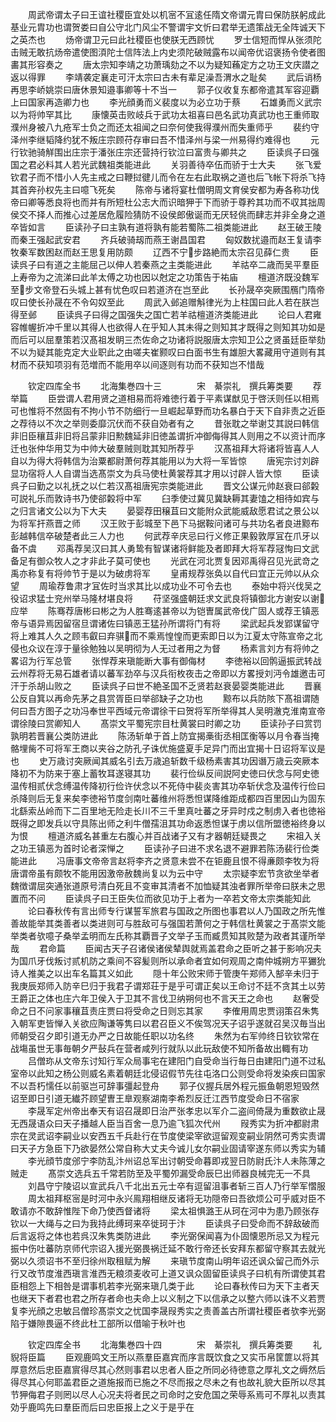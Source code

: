 <!-- { "loadSidebar": true } -->
　　周武帝谓太子曰王谊社稷臣宜处以机宻不冝逺任隋文帝谓元胄曰保防朕躬成此基业元胄功也谓贺娄曰自公守北门风尘不警谓宇文忻曰君举无遗策战无全阵诚天下之英杰也
　　炀帝谓卫元曰此社稷臣也使朕无西顾忧
　　罗士信短而悍从张须陀击贼无敢抗炀帝遣使图湏陀士信阵法上内史须陀破贼露布以闻帝优诏褒扬令使者图畵其形容奏之
　　唐太宗知李靖之功萧瑀劾之不以为疑知蘓定方之功王文庆譛之返以得罪
　　李靖袭定襄走可汗太宗曰古未有辈足澡吾渭水之耻矣
　　武后诮杨再思李峤姚崇曰唐休景知邉事卿等十不当一
　　郭子仪收复东都帝遣其军容迎覇上曰国家再造卿力也
　　李光顔勇而义裴度以为必立功于蔡
　　石雄勇而义武宗以为将帅罕其比
　　康懐英击败岐兵于武功太祖喜曰邑名武功真武功也王重师取濮州身被八九疮军士负之而还太祖闻之曰奈何使我得濮州而失重师乎
　　裴约守泽州李继韬降约犹不叛庄宗顾苻存审曰吾不惜泽州与梁一州易得约难得也
　　元行钦驰骑觧围出庄宗于潘张庄宗还营持行钦泣曰富贵与卿共之
　　臣读呉子曰强国之君必料其人若光武魏祖类能进此
　　关羽善待卒伍而骄于士大夫
　　张飞爱钦君子而不惜小人先主戒之曰鞭挝徤儿而令在左右此取祸之道也后飞帐下将杀飞持其首奔孙权先主曰噫飞死矣
　　陈帝与诸将宴杜僧明周文育侯安都为寿各称功伐帝曰卿等悉良将也而并有所短杜公志大而识暗狎于下而骄于尊矜其功而不収其拙周侯交不择人而推心过差居危履险猜防不设侯郎傲诞而无厌轻佻而肆志并非全身之道卒皆如言
　　臣读孙子曰主孰有道将孰有能若蜀陈二祖类能进此
　　赵王破王陵而秦王强起武安君
　　齐兵破骑刼而燕王谢昌国君
　　匈奴数扰邉而赵王复请李牧秦军数困赵而赵王思复用防颇
　　辽西不宁步路絶而太宗召见薛仁贵
　　臣读呉子曰有道之主能屈己以伸人若秦燕之主类能进此
　　羊祜卒二歳而吴平羣臣上寿帝为之流涕曰此羊太傅之功也因以尅定之功策告于祐庙
　　檀道济既没魏军至步文帝登石头城上甚有忧色叹曰若道济在岂至此
　　长孙晟卒突厥围鴈门隋帝叹曰使长孙晟在不令匃奴至此
　　周武入邺追赠斛律光为上柱国曰此人若在朕岂得至邺
　　臣读呉子曰得之国强失之国亡若羊祜檀道济类能进此
　　论曰人君雍容帷幄折冲千里以其得人也欲得人在乎知人其未得之则知其才既得之则知其功如是而后可以屈羣策若汉髙祖发眀三杰佐命之功诸将説服唐太宗知卫公之贤虽廷臣举劾不以为疑其能克定大业职此之由嗟夫崔颢叹曰白面书生有雄胆大畧藏用守道则有其材而不获知项羽有范増而不能用卒以间逐则有功而不获知岂不惜哉










　　钦定四库全书
　　北海集巻四十三　　　　宋　綦崇礼　撰兵筹类要
　　荐举篇
　　臣尝谓人君用贤之道相易而将难徳行着于平素谋猷见于啓沃则任以相焉可也惟将不然固有不拘小节不防细行一旦崛起草野而功名暴白于天下自非责之近臣之荐待以不次之举则委靡沉伏而不获自効者有之
　　昔张耽之举谢艾其説曰韩信非旧臣穰苴非旧将吕蒙非旧勲魏延非旧徳盖谓折冲御侮得其人则用之不以资计而序迁也张仲华用艾为中帅大破羣贼则耽其知所荐乎
　　汉髙祖拜大将诸将皆喜人人自以为得大将韩信为治粟都尉萧何荐其能用以为大将一军皆惊
　　唐宪宗讨刘辟显功宿将人人自谓当选髙崇文为兵马使杜黄裳荐其才用以讨辟人皆大惊
　　臣读呉子曰勤之以礼抚之以仁若汉髙祖唐宪宗类能进此
　　晋文公谋元帅赵衰曰郤糓可説礼乐而敦诗书乃使郤糓将中军
　　臼季使过冀见冀缺耨其妻馌之相待如宾与之归言诸文公以为下大夫
　　晏婴荐田穣苴曰文能附众武能威敌愿君试之景公以为将军扞燕晋之师
　　汉王败于彭城至下邑下马据鞍问诸可与共功名者良进黥布彭越韩信卒破楚者此三人力也
　　何武荐辛庆忌曰行义修正果毅敦厚冝在爪牙以备不虞
　　邓禹荐吴汉曰其人勇鸷有智谋诸将鲜能及者即拜大将军荐冦恂曰文武备足有御众牧人之才非此子莫可使也
　　光武在河北贾复因邓禹得召见光武竒之禹亦称复有将帅节于是以为破虏将军
　　皇甫规荐张奂以自代曰宜正元帅以从众望
　　周瑜荐鲁肃才冝佐时当求其比以成功业不可令去也
　　泰始中将兴伐吴之役诏求猛士兖州举马隆材堪良将
　　苻坚强盛朝廷求文武良将镇御北方谢安以谢应举
　　陈骞荐唐彬曰彬之为人胜骞逺甚帝以为铠曺属武帝伐广固人或荐王镇恶帝与语异焉因留宿旦谓诸佐曰镇恶王猛孙所谓将门有将
　　梁武起兵发郢谋留守将上难其人久之顾韦叡曰弃骐而不乘焉惶惶而更索即日以为江夏太守陈宣帝之北侵也众议在淳于量徐勉独以吴明彻为人无过者用之为督
　　杨素言刘方有将帅之畧诏为行军总管
　　张悍荐来瑱能断大事有御侮材
　　李徳裕以回鹘逼振武转战云州荐将无易石雄者请以蕃军劲卒与汉兵衔枚夜击之帝即以方畧授刘沔令雄邀击可汗于杀胡山败之
　　臣读呉子曰世不絶圣国不乏贤若赵衰晏婴类能进此
　　晋襄公反自箕以再命先茅之县赏胥臣曰举郤缺子之功也
　　黥布以兵防陔下髙祖谓随何曰吾方图子之功冯奉世平西域元帝谓徐干曰贺将军所举得其人吴明澈克淮南宣帝谓徐陵曰赏卿知人
　　髙崇文平蜀宪宗目杜黄裳曰时卿之功
　　臣读孙子曰赏罚孰明若晋襄公类防进此
　　陈汤斩单于首上防宜揭槀街丞相匡衡等以月令春当掩骼埋胔不可将军王商以夹谷之防孔子诛优施盛夏手足异门而出宜揭十日诏将军议是也
　　史万歳讨突厥闻其威名引去万歳追斩数千级杨素害其功因谮万歳云突厥本降初不为防来于塞上蓄牧耳遂寝其功
　　裴行俭纵反间説阿史徳曰伏念与阿史徳温传相贰伏念缚温传降初行俭许伏念以不死侍中裴炎害其功卒斩伏念及温传行俭曰杀降则后无复来矣李徳裕节度剑南吐蕃维州将悉怛谋降维距成都四百里因山为固东北繇索丛岭而下二百里地无险走长川不三千里真吐蕃之牙异时戍之制虏入者也徳裕既得之即发兵以守具陈出师之利牛僧孺沮其功命返悉怛谋于虏以信所盟徳裕终身以为恨
　　檀道济威名甚重左右腹心并百战诸子又有才器朝廷疑畏之
　　宋祖入关之功王镇恶为首时论者深惮之
　　臣读孙子曰进不求名退不避罪若陈汤裴行俭类能进此
　　冯唐事文帝帝言赵将李齐之贤意未尝不在钜鹿且恨不得亷颇李牧为将唐谓帝虽有颇牧不能用因激帝赦魏尚复以为云中守
　　太宗疑李宏节贪欲坐举者魏徴谓屈突通张道原号清白死且不变审其清者不加恤疑其浊者罪所举帝曰朕未之思置而不问
　　臣读呉子曰王臣失位而欲见功于上者为一卒若文帝太宗类能知此
　　论曰春秋传有言出师专行谋誓军旅君与国政之所图也事君以人乃国政之所先惟善故能举其类善者以类进则可与胜敌可与强国若萧何之于韩信杜黄裳之于髙崇文能举类者欤噫子桑举孟明而左氏称其覇晋子文举子玉而臧贯知其败楚为政者其谨所举哉
　　君命篇
　　臣闻古天子召诸侯诸侯辇舆就焉盖君命之臣听之甚于影响况夫为国爪牙伐叛讨贰机防之乘间不容髪则所以承命者宜如何观周之南仲城朔方平玁狁诗人推美之以出车名篇其义如此
　　隠十年公败宋师于管庚午郑师入郜辛未归于我庚辰郑师入防辛巳归于我君子谓郑荘于是乎可谓正矣以王命讨不廷不贪其土以劳王爵正之体也庄六年卫侯入于卫其不言伐卫纳朔何也不言天王之命也
　　赵奢受命之日不问家事穰苴责庄贾曰将受命之日则忘其家
　　李傕用周忠贾诩策召朱隽入朝军吏皆惮入关欲应陶谦等隽曰以君召臣义不俟驾况天子诏乎遂就召吴汉毎当出师朝受召夕即引道无办严之日故能任职以功名终
　　朱然为右军帅终日钦钦常在战塲虽世无事毎朝夕严鼔兵在营者咸列行就队以此玩敌使不知所备故出輙有功
　　吕僧珎从文帝东讨知行军众局事宅在建阳门自受命当行毎日由建阳门道不过私室帝以此知之杨公则威名素着朝廷北侵诏假节先往屯洛口公则受命将发染疾曰国家不以吾朽懦任以前驱岂可辞事彊起登舟
　　郭子仪握兵居外程元振鱼朝恩短毁然诏至即日引道无纎芥顾望曺王臯观察湖南李希烈反迁江西节度受命日不宿家
　　李晟军定州帝出奉天有诏召晟即日治严张孝忠以军介二盗间倚晟为重数欲止晟无西晟语众曰天子播越人臣当百舍一息乃逾飞狐次代州
　　叚秀实为折冲都尉肃宗在灵武诏李嗣业以安西五千兵赴行在节度使梁宰欲逗留观变嗣业阴然可秀实责谓曰天子方急臣下乃欲晏然公常自称大丈夫今诚儿女尔嗣业固请宰遂东师以秀实为辅
　　李光顔节度邠宁李防乱汴州诏总军出讨朝受命暮即戎翌日防尉氏汴人未陈薄之贼走
　　髙崇文选兵五千常若防至及平蜀夘漏受命辰巳出师器良械完无一不具
　　刘昌守宁陵诏以宣武兵八千北出五元士卒有逗留沮事者斩三百人乃行举军慴服
　　周太祖拜枢宻是时河中永兴鳯翔相继反诸将无功隠帝曰吾欲烦公可乎威对臣不敢请亦不敢辞惟陛下命乃使西督诸将
　　梁太祖惧潞王从珂在河中为患乃顾张存钦以一大绳与之曰为我持此缚珂来卒徙珂于汴
　　臣读呉子曰受命而不辞敌破而后言返将之体也若呉汉朱隽类防进此
　　李光弼保闻喜为仆固懐恩所忌又为程元振中伤吐蕃防京师代宗诏入援光弼畏祸迁延不敢行帝还长安拜东都留守察其去就光弼以久须诏书不至归徐州取租赋为解
　　来瑱节度南山明年诏还讽众留己而外示行又改节度淮西瑱言淮西无粮须麦收可上道又讽众固留臣读呉子曰机有所谓使其君臣相怨上下相咎是谓事机若李光弼来瑱几类于此
　　论曰春秋传曰为天下主者天也继天下者君也君之所存者命也夫命上以义制之下以信承之以整六师以诛不义若贾复李光顔之忠敏吕僧珍髙崇文之忧国李晟叚秀实之责善盖古所谓社稷臣者欤李光弼陷于嫌隙畏逼不终此杜工部所以借喻于秋叶也





　　钦定四库全书
　　北海集巻四十四　　　　宋　綦崇礼　撰兵筹类要
　　礼貎将臣篇
　　臣观鹿鸣文王所以燕羣臣嘉宾而序言既饮食之又实币帛筐篚以将其厚意然后忠臣嘉賔得尽其心然则事君以忠者人臣之所同必待徳意之厚礼文之缛然后得尽其心何耶盖君臣之道施报而已施之不尽而报之尽未之有也故礼貌大臣所以尽其节狎侮君子则罔以尽人心况夫将者民之司命时之安危国之荣辱系焉可不厚礼以责其効乎鹿鸣先曰羣臣而后曰忠臣报上之义于是乎在
